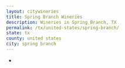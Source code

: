 ```yaml
---
layout: citywineries
title: Spring Branch Wineries
description: Wineries in Spring Branch, TX
permalink: /tx/united-states/spring-branch/
state: tx
county: united states
city: spring branch
---
```

-

